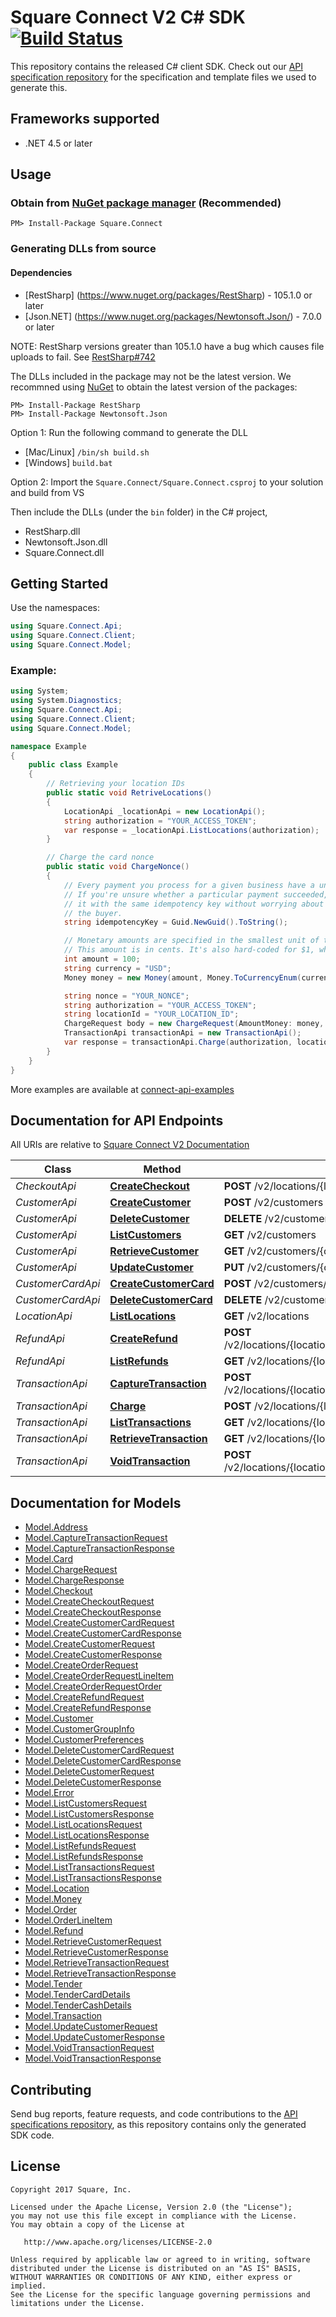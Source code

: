 # Square Connect V2 C# SDK [![Build Status](https://travis-ci.org/square/connect-csharp-sdk.svg?branch=master)](https://travis-ci.org/square/connect-csharp-sdk)

This repository contains the released C# client SDK. Check out our [API
specification repository](https://github.com/square/connect-api-specification)
for the specification and template files we used to generate this.

## Frameworks supported
- .NET 4.5 or later

## Usage
### **Obtain from [NuGet package manager](https://www.nuget.org/packages/Square.Connect/) (Recommended)** 
```
PM> Install-Package Square.Connect
```

### **Generating DLLs from source**

#### Dependencies
- [RestSharp] (https://www.nuget.org/packages/RestSharp) - 105.1.0 or later
- [Json.NET] (https://www.nuget.org/packages/Newtonsoft.Json/) - 7.0.0 or later

NOTE: RestSharp versions greater than 105.1.0 have a bug which causes file uploads to fail. See [RestSharp#742](https://github.com/restsharp/RestSharp/issues/742)

The DLLs included in the package may not be the latest version. We recommned using [NuGet](https://docs.nuget.org/consume/installing-nuget) to obtain the latest version of the packages:
```
PM> Install-Package RestSharp
PM> Install-Package Newtonsoft.Json
```

Option 1: Run the following command to generate the DLL

- [Mac/Linux] `/bin/sh build.sh`
- [Windows] `build.bat`

Option 2: Import the `Square.Connect/Square.Connect.csproj` to your solution and build from VS

Then include the DLLs (under the `bin` folder) in the C# project, 

- RestSharp.dll
- Newtonsoft.Json.dll
- Square.Connect.dll

## Getting Started

Use the namespaces:
```csharp
using Square.Connect.Api;
using Square.Connect.Client;
using Square.Connect.Model;
```

### Example:

```csharp
using System;
using System.Diagnostics;
using Square.Connect.Api;
using Square.Connect.Client;
using Square.Connect.Model;

namespace Example
{
    public class Example
    {
        // Retrieving your location IDs
        public static void RetriveLocations()
        {
            LocationApi _locationApi = new LocationApi();
            string authorization = "YOUR_ACCESS_TOKEN";
            var response = _locationApi.ListLocations(authorization);
        }

        // Charge the card nonce
        public static void ChargeNonce()
        {
            // Every payment you process for a given business have a unique idempotency key.
            // If you're unsure whether a particular payment succeeded, you can reattempt
            // it with the same idempotency key without worrying about double charging
            // the buyer.
            string idempotencyKey = Guid.NewGuid().ToString();

            // Monetary amounts are specified in the smallest unit of the applicable currency.
            // This amount is in cents. It's also hard-coded for $1, which is not very useful.
            int amount = 100;
            string currency = "USD";
            Money money = new Money(amount, Money.ToCurrencyEnum(currency));

            string nonce = "YOUR_NONCE";
            string authorization = "YOUR_ACCESS_TOKEN";
            string locationId = "YOUR_LOCATION_ID";
            ChargeRequest body = new ChargeRequest(AmountMoney: money, IdempotencyKey: idempotencyKey, CardNonce: nonce);
            TransactionApi transactionApi = new TransactionApi();
            var response = transactionApi.Charge(authorization, locationId, body);
        }
    }
}
```
More examples are available at [connect-api-examples](https://github.com/square/connect-api-examples)

## Documentation for API Endpoints

All URIs are relative to [Square Connect V2 Documentation](https://docs.connect.squareup.com/api/connect/v2/#navsection-endpoints)

Class | Method | HTTP request 
------------ | ------------- | ------------- 
*CheckoutApi* | [**CreateCheckout**](docs/CheckoutApi.md#createcheckout) | **POST** /v2/locations/{location_id}/checkouts
*CustomerApi* | [**CreateCustomer**](docs/CustomerApi.md#createcustomer) | **POST** /v2/customers
*CustomerApi* | [**DeleteCustomer**](docs/CustomerApi.md#deletecustomer) | **DELETE** /v2/customers/{customer_id}
*CustomerApi* | [**ListCustomers**](docs/CustomerApi.md#listcustomers) | **GET** /v2/customers
*CustomerApi* | [**RetrieveCustomer**](docs/CustomerApi.md#retrievecustomer) | **GET** /v2/customers/{customer_id}
*CustomerApi* | [**UpdateCustomer**](docs/CustomerApi.md#updatecustomer) | **PUT** /v2/customers/{customer_id}
*CustomerCardApi* | [**CreateCustomerCard**](docs/CustomerCardApi.md#createcustomercard) | **POST** /v2/customers/{customer_id}/cards
*CustomerCardApi* | [**DeleteCustomerCard**](docs/CustomerCardApi.md#deletecustomercard) | **DELETE** /v2/customers/{customer_id}/cards/{card_id}
*LocationApi* | [**ListLocations**](docs/LocationApi.md#listlocations) | **GET** /v2/locations
*RefundApi* | [**CreateRefund**](docs/RefundApi.md#createrefund) | **POST** /v2/locations/{location_id}/transactions/{transaction_id}/refund
*RefundApi* | [**ListRefunds**](docs/RefundApi.md#listrefunds) | **GET** /v2/locations/{location_id}/refunds
*TransactionApi* | [**CaptureTransaction**](docs/TransactionApi.md#capturetransaction) | **POST** /v2/locations/{location_id}/transactions/{transaction_id}/capture
*TransactionApi* | [**Charge**](docs/TransactionApi.md#charge) | **POST** /v2/locations/{location_id}/transactions
*TransactionApi* | [**ListTransactions**](docs/TransactionApi.md#listtransactions) | **GET** /v2/locations/{location_id}/transactions
*TransactionApi* | [**RetrieveTransaction**](docs/TransactionApi.md#retrievetransaction) | **GET** /v2/locations/{location_id}/transactions/{transaction_id}
*TransactionApi* | [**VoidTransaction**](docs/TransactionApi.md#voidtransaction) | **POST** /v2/locations/{location_id}/transactions/{transaction_id}/void


## Documentation for Models

 - [Model.Address](docs/Address.md)
 - [Model.CaptureTransactionRequest](docs/CaptureTransactionRequest.md)
 - [Model.CaptureTransactionResponse](docs/CaptureTransactionResponse.md)
 - [Model.Card](docs/Card.md)
 - [Model.ChargeRequest](docs/ChargeRequest.md)
 - [Model.ChargeResponse](docs/ChargeResponse.md)
 - [Model.Checkout](docs/Checkout.md)
 - [Model.CreateCheckoutRequest](docs/CreateCheckoutRequest.md)
 - [Model.CreateCheckoutResponse](docs/CreateCheckoutResponse.md)
 - [Model.CreateCustomerCardRequest](docs/CreateCustomerCardRequest.md)
 - [Model.CreateCustomerCardResponse](docs/CreateCustomerCardResponse.md)
 - [Model.CreateCustomerRequest](docs/CreateCustomerRequest.md)
 - [Model.CreateCustomerResponse](docs/CreateCustomerResponse.md)
 - [Model.CreateOrderRequest](docs/CreateOrderRequest.md)
 - [Model.CreateOrderRequestLineItem](docs/CreateOrderRequestLineItem.md)
 - [Model.CreateOrderRequestOrder](docs/CreateOrderRequestOrder.md)
 - [Model.CreateRefundRequest](docs/CreateRefundRequest.md)
 - [Model.CreateRefundResponse](docs/CreateRefundResponse.md)
 - [Model.Customer](docs/Customer.md)
 - [Model.CustomerGroupInfo](docs/CustomerGroupInfo.md)
 - [Model.CustomerPreferences](docs/CustomerPreferences.md)
 - [Model.DeleteCustomerCardRequest](docs/DeleteCustomerCardRequest.md)
 - [Model.DeleteCustomerCardResponse](docs/DeleteCustomerCardResponse.md)
 - [Model.DeleteCustomerRequest](docs/DeleteCustomerRequest.md)
 - [Model.DeleteCustomerResponse](docs/DeleteCustomerResponse.md)
 - [Model.Error](docs/Error.md)
 - [Model.ListCustomersRequest](docs/ListCustomersRequest.md)
 - [Model.ListCustomersResponse](docs/ListCustomersResponse.md)
 - [Model.ListLocationsRequest](docs/ListLocationsRequest.md)
 - [Model.ListLocationsResponse](docs/ListLocationsResponse.md)
 - [Model.ListRefundsRequest](docs/ListRefundsRequest.md)
 - [Model.ListRefundsResponse](docs/ListRefundsResponse.md)
 - [Model.ListTransactionsRequest](docs/ListTransactionsRequest.md)
 - [Model.ListTransactionsResponse](docs/ListTransactionsResponse.md)
 - [Model.Location](docs/Location.md)
 - [Model.Money](docs/Money.md)
 - [Model.Order](docs/Order.md)
 - [Model.OrderLineItem](docs/OrderLineItem.md)
 - [Model.Refund](docs/Refund.md)
 - [Model.RetrieveCustomerRequest](docs/RetrieveCustomerRequest.md)
 - [Model.RetrieveCustomerResponse](docs/RetrieveCustomerResponse.md)
 - [Model.RetrieveTransactionRequest](docs/RetrieveTransactionRequest.md)
 - [Model.RetrieveTransactionResponse](docs/RetrieveTransactionResponse.md)
 - [Model.Tender](docs/Tender.md)
 - [Model.TenderCardDetails](docs/TenderCardDetails.md)
 - [Model.TenderCashDetails](docs/TenderCashDetails.md)
 - [Model.Transaction](docs/Transaction.md)
 - [Model.UpdateCustomerRequest](docs/UpdateCustomerRequest.md)
 - [Model.UpdateCustomerResponse](docs/UpdateCustomerResponse.md)
 - [Model.VoidTransactionRequest](docs/VoidTransactionRequest.md)
 - [Model.VoidTransactionResponse](docs/VoidTransactionResponse.md)


## Contributing

Send bug reports, feature requests, and code contributions to the [API
specifications repository](https://github.com/square/connect-api-specification),
as this repository contains only the generated SDK code.

## License

```
Copyright 2017 Square, Inc.

Licensed under the Apache License, Version 2.0 (the "License");
you may not use this file except in compliance with the License.
You may obtain a copy of the License at

   http://www.apache.org/licenses/LICENSE-2.0

Unless required by applicable law or agreed to in writing, software
distributed under the License is distributed on an "AS IS" BASIS,
WITHOUT WARRANTIES OR CONDITIONS OF ANY KIND, either express or implied.
See the License for the specific language governing permissions and
limitations under the License.
```
